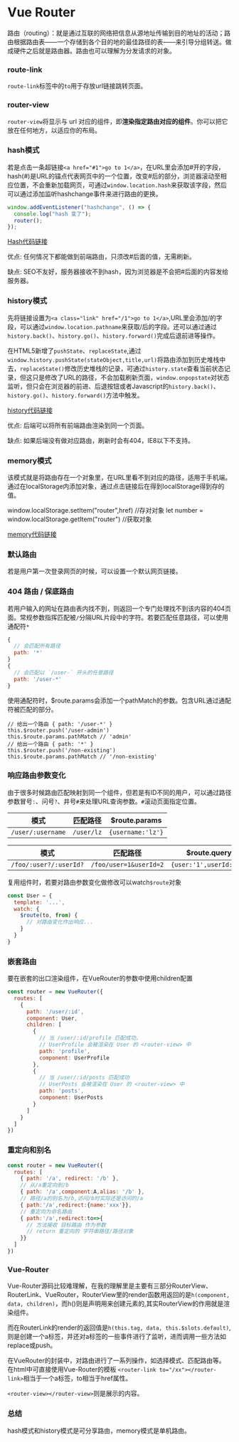 # Vue Router

路由（routing）：就是通过互联的网络把信息从源地址传输到目的地址的活动；路由根据路由表——一个存储到各个目的地的最佳路径的表——来引导分组转送。做成硬件之后就是路由器。路由也可以理解为分发请求的对象。

### route-link
`route-link`标签中的`to`用于存放url链接跳转页面。

### router-view
`router-view`将显示与 url 对应的组件，即**渲染指定路由对应的组件**。你可以把它放在任何地方，以适应你的布局。

### hash模式
若是点击一条超链接`<a href="#1">go to 1</a>`，在URL里会添加#开的字段，hash(#)是URL的锚点代表网页中的一个位置，改变#后的部分，浏览器滚动至相应位置，不会重新加载网页，可通过`window.location.hash`来获取该字段，然后可以通过添加监听hashchange事件来进行路由的更换。

```javascript
window.addEventListener("hashchange", () => {
  console.log("hash 变了");  
  router(); 
});
```

[Hash代码链接](https://github.com/Lu9709/Vue-Router-demo-1/tree/master)

优点: 任何情况下都能做到前端路由，只须改#后面的值，无需刷新。

缺点: SEO不友好，服务器接收不到hash，因为浏览器是不会把#后面的内容发给服务器。

### history模式
先将链接设置为`<a class="link" href="/1">go to 1</a>`,URL里会添加/的字段，可以通过`window.location.pathname`来获取/后的字段。还可以通过通过`history.back()`、`history.go()`、`history.forward()`完成后退前进等操作。

在HTML5新增了`pushState`、`replaceState`,通过`window.history.pushState(stateObject,title,url)`将路由添加到历史堆栈中去，`replaceState()`修改历史堆栈的记录，可通过`history.state`查看当前状态记录，但这只是修改了URL的路径，不会加载刷新页面，`window.onpopstate`对状态监听，但只会在浏览器的前进、后退按钮或者Javascript的`history.back()`、`history.go()`、`history.forward()`方法中触发。

[history代码链接](https://github.com/Lu9709/Vue-Router-demo-1/tree/history)

优点: 后端可以将所有前端路由渲染到同一个页面。

缺点: 如果后端没有做对应路由，刷新时会有404，IE8以下不支持。

### memory模式
该模式就是将路由存在一个对象里，在URL里看不到对应的路径，适用于手机端。 通过在localStorage内添加对象，通过点击链接后在得到localStorage得到存的值。

window.localStorage.setItem("router",href) //存对对象 let number = window.localStorage.getItem("router") //获取对象 

[memory代码链接](https://github.com/Lu9709/Vue-Router-demo-1/tree/memory)

### 默认路由
若是用户第一次登录网页的时候，可以设置一个默认网页链接。

### 404 路由 / 保底路由
若用户输入的网址在路由表内找不到，则返回一个专门处理找不到该内容的404页面。常规参数指挥匹配被`/`分隔URL片段中的字符。若要匹配任意路径，可以使用通配符`*`

```javascript
{
  // 会匹配所有路径
  path: '*'
}
{
  // 会匹配以 `/user-` 开头的任意路径
  path: '/user-*'
}
```

使用通配符时，$route.params会添加一个pathMatch的参数。包含URL通过通配符被匹配的部分。

```vue
// 给出一个路由 { path: '/user-*' }
this.$router.push('/user-admin')
this.$route.params.pathMatch // 'admin'
// 给出一个路由 { path: '*' }
this.$router.push('/non-existing')
this.$route.params.pathMatch // '/non-existing'
```

### 响应路由参数变化
由于很多时候路由匹配映射到同一个组件，但若是有ID不同的用户，可以通过路径参数冒号`:`、问号`?`、井号`#`来处理URL查询参数。`#`滚动页面指定位置。

| **模式** | **匹配路径** | **$route.params** |
| :---: | :---: | :---: |
| `/user/:username` | `/user/lz` | `{username:'lz'}` |

| **模式** | **匹配路径** | **$route.query** |
| :---: | :---: | :---: |
| `/foo/:user?/:userId?` | `/foo/user=1&userId=2` | `{user:'1',userId:'2'}` |


复用组件时，若要对路由参数变化做修改可以watch`$route`对象

```javascript
const User = {
  template: '...',
  watch: {
    $route(to, from) {
      // 对路由变化作出响应...
    }
  }
}
```

### 嵌套路由
要在嵌套的出口渲染组件，在VueRouter的参数中使用children配置

```javascript
const router = new VueRouter({
  routes: [
    {
      path: '/user/:id',
      component: User,
      children: [
        {
          // 当 /user/:id/profile 匹配成功，
          // UserProfile 会被渲染在 User 的 <router-view> 中
          path: 'profile',
          component: UserProfile
        },
        {
          // 当 /user/:id/posts 匹配成功
          // UserPosts 会被渲染在 User 的 <router-view> 中
          path: 'posts',
          component: UserPosts
        }
      ]
    }
  ]
})
```

### 重定向和别名
```javascript
const router = new VueRouter({
  routes: [
    { path: '/a', redirect: '/b' },
    // 从/a重定向到/b
    { path: '/a',component:A,alias: '/b' },
    // 路径/a的别名为/b,访问/b时实际还是访问的/a
    { path:'/a',redirect:{name:'xxx'}},
    // 重定向为命名路由
    { path:'/a',redirect:to=>{
      // 方法接收 目标路由 作为参数
      // return 重定向的 字符串路径/路径对象
    }}
  ]
})
```

### Vue-Router
Vue-Router源码比较难理解，在我的理解里是主要有三部分RouterView、RouterLink、VueRouter，RouterView里的render函数用返回的是`h(component, data, children)`，而h()则是声明用来创建元素的,其实RouterView的作用就是渲染组件。

而在RouterLink的render的返回值是`h(this.tag, data, this.$slots.default)`,则是创建一个a标签，并还对a标签的一些事件进行了监听，进而调用一些方法如replace或push。

在VueRouter的封装中，对路由进行了一系列操作，如选择模式、匹配路由等。 在html中可直接使用Vue-Router的模板 `<router-link to="/xx"></router-link>`相当于一个a标签，to相当于href属性。

`<router-view></router-view>`则是展示的内容。

### 总结
hash模式和history模式是可分享路由，memory模式是单机路由。

